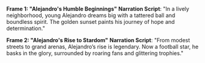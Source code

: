 **Frame 1: "Alejandro's Humble Beginnings"**
**Narration Script**: "In a lively neighborhood, young Alejandro dreams big with a tattered ball and boundless spirit. The golden sunset paints his journey of hope and determination."

**Frame 2: "Alejandro's Rise to Stardom"**
**Narration Script**: "From modest streets to grand arenas, Alejandro’s rise is legendary. Now a football star, he basks in the glory, surrounded by roaring fans and glittering trophies."